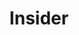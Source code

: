 ---
layout: module
num: 15
title: Insider
type: lecture
draft: 0
group: 8
show_schedule: 1
due_date: 2024-02-27
slides:
  - url: https://docs.google.com/presentation/d/1_XHSaovKvR58AzPnq9tyO2UzjRrsjPKUSVUVC19XZ-g/edit?usp=sharing
    title: Insider
readings:
  - title: "We Tell These Stories to Survive: Towards Abolition in Computer Science Education" 
    url: https://link.springer.com/article/10.1007/s42330-021-00158-2
    author: Jones, S. T. & melo, n. a.
    date: 2021
    source: Canadian Journal of Science, Mathematics and Technology Education
    volume: 21
    notes: More resources from the article available on this <a href="https://linktr.ee/CSAbolition">Linktree</a>.
  - title: The Bluest Eye
    url: https://www.newburghschools.org/files/The%20Bluest%20Eye%20full%20text.pdf
    author: Morrison, T.
    date: 1970/2007
    source: Vintage International
    optional: 1
  - title: Letters From the Apocalypse
    url: https://www.thenation.com/article/world/apocalypse-letters-palestine-george-abraham-sarah-aziza/
    author: Abraham, G. & Aziza, S.
    date: 2024
    source: The Nation
    optional: 1
  - title: Dys4ia
    url: https://freegames.org/dys4ia/
    author: Anthropy, A.
    date: 2012
    source:	Newgrounds
    optional: 1        
--- 